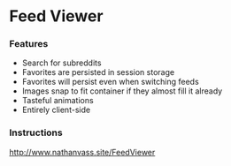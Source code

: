 # Feed Viewer #

### Features ###
  - Search for subreddits
  - Favorites are persisted in session storage
  - Favorites will persist even when switching feeds
  - Images snap to fit container if they almost fill it already
  - Tasteful animations 
  - Entirely client-side


### Instructions ###
  http://www.nathanvass.site/FeedViewer
